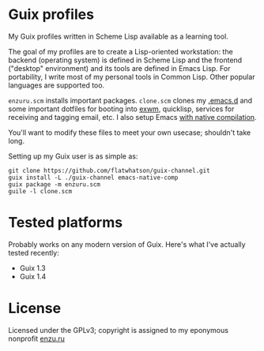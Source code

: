 # Guix profiles

My Guix profiles written in Scheme Lisp available as a learning tool.

The goal of my profiles are to create a Lisp-oriented workstation: the backend (operating system) is defined in Scheme Lisp and the frontend ("desktop" environment) and its tools are defined in Emacs Lisp. For portability, I write most of my personal tools in Common Lisp. Other popular languages are supported too.

`enzuru.scm` installs important packages. `clone.scm` clones my [.emacs.d](https://github.com/enzuru/.emacs.d) and some important dotfiles for booting into [exwm](https://github.com/enzuru/.emacs.d), quicklisp, services for receiving and tagging email, etc. I also setup Emacs [with native compilation](https://www.emacswiki.org/emacs/GccEmacs).

You'll want to modify these files to meet your own usecase; shouldn't take long.

Setting up my Guix user is as simple as:

```
git clone https://github.com/flatwhatson/guix-channel.git
guix install -L ./guix-channel emacs-native-comp
guix package -m enzuru.scm
guile -l clone.scm
```

# Tested platforms

Probably works on any modern version of Guix. Here's what I've actually tested recently:

- Guix 1.3
- Guix 1.4

# License

Licensed under the GPLv3; copyright is assigned to my eponymous nonprofit [enzu.ru](https://enzu.ru)
